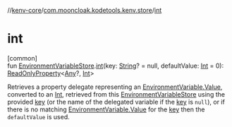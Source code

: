 //[kenv-core](../../index.md)/[com.mooncloak.kodetools.kenv.store](index.md)/[int](int.md)

# int

[common]\
fun [EnvironmentVariableStore](-environment-variable-store/index.md).[int](int.md)(key: [String](https://kotlinlang.org/api/latest/jvm/stdlib/kotlin/-string/index.html)? = null, defaultValue: [Int](https://kotlinlang.org/api/latest/jvm/stdlib/kotlin/-int/index.html) = 0): [ReadOnlyProperty](https://kotlinlang.org/api/latest/jvm/stdlib/kotlin.properties/-read-only-property/index.html)&lt;[Any](https://kotlinlang.org/api/latest/jvm/stdlib/kotlin/-any/index.html)?, [Int](https://kotlinlang.org/api/latest/jvm/stdlib/kotlin/-int/index.html)&gt;

Retrieves a property delegate representing an [EnvironmentVariable.Value](../com.mooncloak.kodetools.kenv/-environment-variable/-value/index.md), converted to an [Int](https://kotlinlang.org/api/latest/jvm/stdlib/kotlin/-int/index.html), retrieved from this [EnvironmentVariableStore](-environment-variable-store/index.md) using the provided [key](int.md) (or the name of the delegated variable if the [key](int.md) is `null`), or if there is no matching [EnvironmentVariable.Value](../com.mooncloak.kodetools.kenv/-environment-variable/-value/index.md) for the [key](int.md) then the `defaultValue` is used.
